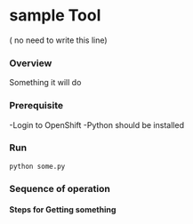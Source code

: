 # sample Tool

  ( no need to write this line)

### Overview

  Something it will do

### Prerequisite

-Login to OpenShift
-Python should be installed 

### Run
```
python some.py

```
### Sequence of operation 

#### Steps for Getting something
